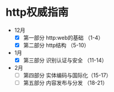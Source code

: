 # http权威指南
- 12月
  - [x] 第一部分 http:web的基础 （1-4）
  - [x] 第二部分 http结构 （5-10）
- 1月
  - [x] 第三部分 识别认证与安全 （11-14）
- 2月
  - [ ] 第四部分 实体编码与国际化（15-17）
  - [ ] 第五部分 内容发布与分发 （18-21）

